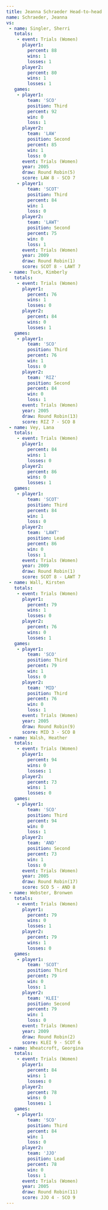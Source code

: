 ```yaml
---
title: Jeanna Schraeder Head-to-head
name: Schraeder, Jeanna
vs:
 - name: Singler, Sherri
   totals:
    - event: Trials (Women)
      player1:
        percent: 88
        wins: 1
        losses: 1
      player2:
        percent: 80
        wins: 1
        losses: 1
   games:
    - player1:
        team: 'SCO'
        position: Third
        percent: 92
        win: 0
        loss: 1
      player2:
        team: 'LAW'
        position: Second
        percent: 85
        win: 1
        loss: 0
      event: Trials (Women)
      year: 2005
      draw: Round Robin(5)
      score: LAW 8 - SCO 7
    - player1:
        team: 'SCOT'
        position: Third
        percent: 84
        win: 1
        loss: 0
      player2:
        team: 'LAWT'
        position: Second
        percent: 75
        win: 0
        loss: 1
      event: Trials (Women)
      year: 2009
      draw: Round Robin(1)
      score: SCOT 8 - LAWT 7
 - name: Tuck, Kimberly
   totals:
    - event: Trials (Women)
      player1:
        percent: 76
        wins: 1
        losses: 0
      player2:
        percent: 84
        wins: 0
        losses: 1
   games:
    - player1:
        team: 'SCO'
        position: Third
        percent: 76
        win: 1
        loss: 0
      player2:
        team: 'RIZ'
        position: Second
        percent: 84
        win: 0
        loss: 1
      event: Trials (Women)
      year: 2005
      draw: Round Robin(13)
      score: RIZ 7 - SCO 8
 - name: Vey, Lana
   totals:
    - event: Trials (Women)
      player1:
        percent: 84
        wins: 1
        losses: 0
      player2:
        percent: 86
        wins: 0
        losses: 1
   games:
    - player1:
        team: 'SCOT'
        position: Third
        percent: 84
        win: 1
        loss: 0
      player2:
        team: 'LAWT'
        position: Lead
        percent: 86
        win: 0
        loss: 1
      event: Trials (Women)
      year: 2009
      draw: Round Robin(1)
      score: SCOT 8 - LAWT 7
 - name: Wall, Kirsten
   totals:
    - event: Trials (Women)
      player1:
        percent: 79
        wins: 1
        losses: 0
      player2:
        percent: 76
        wins: 0
        losses: 1
   games:
    - player1:
        team: 'SCO'
        position: Third
        percent: 79
        win: 1
        loss: 0
      player2:
        team: 'MID'
        position: Third
        percent: 76
        win: 0
        loss: 1
      event: Trials (Women)
      year: 2005
      draw: Round Robin(9)
      score: MID 3 - SCO 8
 - name: Walsh, Heather
   totals:
    - event: Trials (Women)
      player1:
        percent: 94
        wins: 0
        losses: 1
      player2:
        percent: 73
        wins: 1
        losses: 0
   games:
    - player1:
        team: 'SCO'
        position: Third
        percent: 94
        win: 0
        loss: 1
      player2:
        team: 'AND'
        position: Second
        percent: 73
        win: 1
        loss: 0
      event: Trials (Women)
      year: 2005
      draw: Round Robin(17)
      score: SCO 5 - AND 8
 - name: Webster, Bronwen
   totals:
    - event: Trials (Women)
      player1:
        percent: 79
        wins: 0
        losses: 1
      player2:
        percent: 79
        wins: 1
        losses: 0
   games:
    - player1:
        team: 'SCOT'
        position: Third
        percent: 79
        win: 0
        loss: 1
      player2:
        team: 'KLEI'
        position: Second
        percent: 79
        win: 1
        loss: 0
      event: Trials (Women)
      year: 2009
      draw: Round Robin(2)
      score: KLEI 9 - SCOT 6
 - name: Wheatcroft, Georgina
   totals:
    - event: Trials (Women)
      player1:
        percent: 84
        wins: 1
        losses: 0
      player2:
        percent: 78
        wins: 0
        losses: 1
   games:
    - player1:
        team: 'SCO'
        position: Third
        percent: 84
        win: 1
        loss: 0
      player2:
        team: 'JJO'
        position: Lead
        percent: 78
        win: 0
        loss: 1
      event: Trials (Women)
      year: 2005
      draw: Round Robin(11)
      score: JJO 4 - SCO 9
---
```

